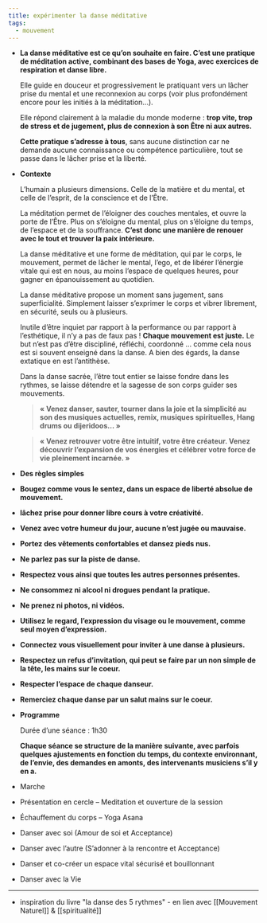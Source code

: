 ```yaml
---
title: expérimenter la danse méditative
tags:
  - mouvement
---
```


- **La danse méditative est ce qu’on souhaite en faire. C’est une pratique de méditation active, combinant des bases de Yoga, avec exercices de respiration et danse libre.**
    
      
    Elle guide en douceur et progressivement le pratiquant vers un lâcher prise du mental et une reconnexion au corps (voir plus profondément encore pour les initiés à la méditation…).  
      
    Elle répond clairement à la maladie du monde moderne : **trop vite, trop de stress et de jugement, plus de connexion à son Être ni aux autres.**  
      
    **Cette pratique s’adresse à tous**, sans aucune distinction car ne demande aucune connaissance ou compétence particulière, tout se passe dans le lâcher prise et la liberté.  
    
- **Contexte**
    
      
    L’humain a plusieurs dimensions. Celle de la matière et du mental, et celle de l’esprit, de la conscience et de l’Être.  
      
    La méditation permet de l’éloigner des couches mentales, et ouvre la porte de l’Être. Plus on s’éloigne du mental, plus on s’éloigne du temps, de l’espace et de la souffrance. **C’est donc une manière de renouer avec le tout et trouver la paix intérieure.**  
      
    La danse méditative et une forme de méditation, qui par le corps, le mouvement, permet de lâcher le mental, l’ego, et de libérer l’énergie vitale qui est en nous, au moins l’espace de quelques heures, pour gagner en épanouissement au quotidien.  
      
    La danse méditative propose un moment sans jugement, sans superficialité. Simplement laisser s’exprimer le corps et vibrer librement, en sécurité, seuls ou à plusieurs.  
      
    Inutile d’être inquiet par rapport à la performance ou par rapport à l’esthétique, il n’y a pas de faux pas ! **Chaque mouvement est juste.** Le but n’est pas d’être discipliné, réfléchi, coordonné … comme cela nous est si souvent enseigné dans la danse. A bien des égards, la danse extatique en est l’antithèse.  
      
    Dans la danse sacrée, l’être tout entier se laisse fondre dans les rythmes, se laisse détendre et la sagesse de son corps guider ses mouvements.  
      
    > **« Venez danser, sauter, tourner dans la joie et la simplicité au son des musiques actuelles, remix, musiques spirituelles, Hang drums ou dijeridoos… »**  
      
    > **« Venez retrouver votre être intuitif, votre être créateur. Venez découvrir l’expansion de vos énergies et célébrer votre force de vie pleinement incarnée. »**  


- **Des règles simples**
- **Bougez comme vous le sentez, dans un espace de liberté absolue de mouvement.**
- **lâchez prise pour donner libre cours à votre créativité.**
- **Venez avec votre humeur du jour, aucune n’est jugée ou mauvaise.**
- **Portez des vêtements confortables et dansez pieds nus.**
- **Ne parlez pas sur la piste de danse.**
- **Respectez vous ainsi que toutes les autres personnes présentes.**
- **Ne consommez ni alcool ni drogues pendant la pratique.**
- **Ne prenez ni photos, ni vidéos.**
- **Utilisez le regard, l’expression du visage ou le mouvement, comme seul moyen d’expression.**
- **Connectez vous visuellement pour inviter à une danse à plusieurs.**
- **Respectez un refus d’invitation, qui peut se faire par un non simple de la tête, les mains sur le coeur.**
- **Respecter l’espace de chaque danseur.**
- **Remerciez chaque danse par un salut mains sur le coeur.**
- **Programme**
    
      
    Durée d’une séance : 1h30  
      
    **Chaque séance se structure de la manière suivante, avec parfois quelques ajustements en fonction du temps, du contexte environnant, de l’envie, des demandes en amonts, des intervenants musiciens s’il y en a.**  
    

- Marche
- Présentation en cercle – Meditation et ouverture de la session
- Échauffement du corps – Yoga Asana
- Danser avec soi (Amour de soi et Acceptance)
- Danser avec l’autre (S’adonner à la rencontre et Acceptance)
- Danser et co-créer un espace vital sécurisé et bouillonnant
- Danser avec la Vie

- ---
    
- inspiration du livre "la danse des 5 rythmes" - en lien avec [[Mouvement Naturel]] & [[spiritualité]]